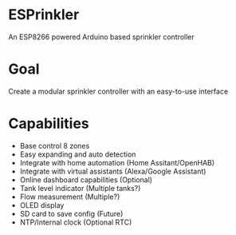 # ESPrinkler
An ESP8266 powered Arduino based sprinkler controller

# Goal
Create a modular sprinkler controller with an easy-to-use interface

# Capabilities
- Base control 8 zones
- Easy expanding and auto detection
- Integrate with home automation (Home Assitant/OpenHAB)
- Integrate with virtual assistants (Alexa/Google Assistant)
- Online dashboard capabilities (Optional)
- Tank level indicator (Multiple tanks?)
- Flow measurement (Multiple?)
- OLED display
- SD card to save config (Future)
- NTP/Internal clock (Optional RTC)
